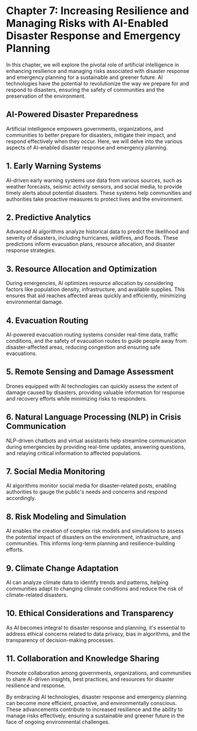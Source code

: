 Chapter 7: Increasing Resilience and Managing Risks with AI-Enabled Disaster Response and Emergency Planning
============================================================================================================

In this chapter, we will explore the pivotal role of artificial intelligence in enhancing resilience and managing risks associated with disaster response and emergency planning for a sustainable and greener future. AI technologies have the potential to revolutionize the way we prepare for and respond to disasters, ensuring the safety of communities and the preservation of the environment.

**AI-Powered Disaster Preparedness**
------------------------------------

Artificial intelligence empowers governments, organizations, and communities to better prepare for disasters, mitigate their impact, and respond effectively when they occur. Here, we will delve into the various aspects of AI-enabled disaster response and emergency planning.

**1. Early Warning Systems**
----------------------------

AI-driven early warning systems use data from various sources, such as weather forecasts, seismic activity sensors, and social media, to provide timely alerts about potential disasters. These systems help communities and authorities take proactive measures to protect lives and the environment.

**2. Predictive Analytics**
---------------------------

Advanced AI algorithms analyze historical data to predict the likelihood and severity of disasters, including hurricanes, wildfires, and floods. These predictions inform evacuation plans, resource allocation, and disaster response strategies.

**3. Resource Allocation and Optimization**
-------------------------------------------

During emergencies, AI optimizes resource allocation by considering factors like population density, infrastructure, and available supplies. This ensures that aid reaches affected areas quickly and efficiently, minimizing environmental damage.

**4. Evacuation Routing**
-------------------------

AI-powered evacuation routing systems consider real-time data, traffic conditions, and the safety of evacuation routes to guide people away from disaster-affected areas, reducing congestion and ensuring safe evacuations.

**5. Remote Sensing and Damage Assessment**
-------------------------------------------

Drones equipped with AI technologies can quickly assess the extent of damage caused by disasters, providing valuable information for response and recovery efforts while minimizing risks to responders.

**6. Natural Language Processing (NLP) in Crisis Communication**
----------------------------------------------------------------

NLP-driven chatbots and virtual assistants help streamline communication during emergencies by providing real-time updates, answering questions, and relaying critical information to affected populations.

**7. Social Media Monitoring**
------------------------------

AI algorithms monitor social media for disaster-related posts, enabling authorities to gauge the public's needs and concerns and respond accordingly.

**8. Risk Modeling and Simulation**
-----------------------------------

AI enables the creation of complex risk models and simulations to assess the potential impact of disasters on the environment, infrastructure, and communities. This informs long-term planning and resilience-building efforts.

**9. Climate Change Adaptation**
--------------------------------

AI can analyze climate data to identify trends and patterns, helping communities adapt to changing climate conditions and reduce the risk of climate-related disasters.

**10. Ethical Considerations and Transparency**
-----------------------------------------------

As AI becomes integral to disaster response and planning, it's essential to address ethical concerns related to data privacy, bias in algorithms, and the transparency of decision-making processes.

**11. Collaboration and Knowledge Sharing**
-------------------------------------------

Promote collaboration among governments, organizations, and communities to share AI-driven insights, best practices, and resources for disaster resilience and response.

By embracing AI technologies, disaster response and emergency planning can become more efficient, proactive, and environmentally conscious. These advancements contribute to increased resilience and the ability to manage risks effectively, ensuring a sustainable and greener future in the face of ongoing environmental challenges.
